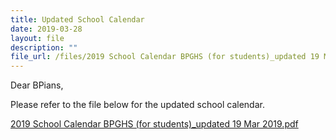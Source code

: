 ```yaml
---
title: Updated School Calendar
date: 2019-03-28
layout: file
description: ""
file_url: /files/2019 School Calendar BPGHS (for students)_updated 19 Mar 2019.pdf
---
```


  
Dear BPians,

  

Please refer to the file below for the updated school calendar.

  

[2019 School Calendar BPGHS (for students)\_updated 19 Mar 2019.pdf](https://www-bpghs-moe-edu-sg-admin.cwp.sg/qql/slot/u148/BPGHS%202019/Announcements%20&%20Updates/Updated%20School%20Calendar/2019%20School%20Calendar%20BPGHS%20(for%20students)_updated%2019%20Mar%202019.pdf)